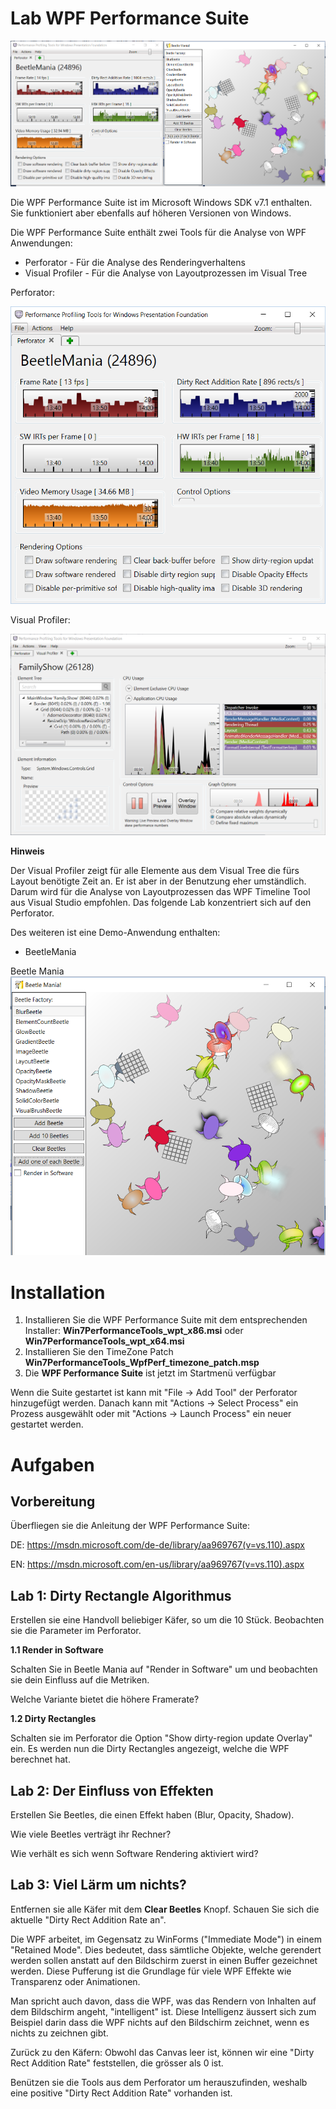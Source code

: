 # Lab WPF Performance Suite

![Der Perforator](./images/lab.png)



Die WPF Performance Suite ist im Microsoft Windows SDK v7.1 enthalten. Sie funktioniert aber ebenfalls auf höheren Versionen von Windows. 

Die WPF Performance Suite enthält zwei Tools für die Analyse von WPF Anwendungen:

* Perforator - Für die Analyse des Renderingverhaltens
* Visual Profiler - Für die Analyse von Layoutprozessen im Visual Tree


Perforator:

![Der Perforator](./images/perforator2.png)

Visual Profiler:

![Der Visual Profiler](./images/visualprofiler.png)

**Hinweis**

Der Visual Profiler zeigt für alle Elemente aus dem Visual Tree die fürs Layout benötigte Zeit an. Er ist aber in der Benutzung eher umständlich. Darum wird für die Analyse von Layoutprozessen das WPF Timeline Tool aus Visual Studio empfohlen. Das folgende Lab konzentriert sich auf den Perforator.

Des weiteren ist eine Demo-Anwendung enthalten:

* BeetleMania

Beetle Mania
![Beetle Mania](./images/beetlemania.png)




# Installation

1. Installieren Sie die WPF Performance Suite mit dem entsprechenden Installer: **Win7PerformanceTools_wpt_x86.msi** oder **Win7PerformanceTools_wpt_x64.msi**
2. Installieren Sie den TimeZone Patch **Win7PerformanceTools_WpfPerf_timezone_patch.msp**
3. Die **WPF Performance Suite** ist jetzt im Startmenü verfügbar

Wenn die Suite gestartet ist kann mit "File -> Add Tool" der Perforator hinzugefügt werden. Danach kann mit "Actions -> Select Process" ein Prozess ausgewählt oder mit "Actions -> Launch Process" ein neuer gestartet werden.  




# Aufgaben

## Vorbereitung

Überfliegen sie die Anleitung der WPF Performance Suite:

DE: https://msdn.microsoft.com/de-de/library/aa969767(v=vs.110).aspx

EN: https://msdn.microsoft.com/en-us/library/aa969767(v=vs.110).aspx




## Lab 1: Dirty Rectangle Algorithmus

Erstellen sie eine Handvoll beliebiger Käfer, so um die 10 Stück. Beobachten sie die Parameter im Perforator. 

**1.1 Render in Software**

Schalten Sie in Beetle Mania auf "Render in Software" um und beobachten sie dein Einfluss auf die Metriken.

Welche Variante bietet die höhere Framerate?

**1.2 Dirty Rectangles**

Schalten sie im Perforator die Option "Show dirty-region update Overlay" ein. Es werden nun die Dirty Rectangles angezeigt, welche die WPF berechnet hat.


## Lab 2: Der Einfluss von Effekten


Erstellen Sie Beetles, die einen Effekt haben (Blur, Opacity, Shadow). 

Wie viele Beetles verträgt ihr Rechner?

Wie verhält es sich wenn Software Rendering aktiviert wird?



## Lab 3: Viel Lärm um nichts?

Entfernen sie alle Käfer mit dem **Clear Beetles** Knopf.
Schauen Sie sich die aktuelle "Dirty Rect Addition Rate an". 

Die WPF arbeitet, im Gegensatz zu WinForms ("Immediate Mode") in einem "Retained Mode". Dies bedeutet, dass sämtliche Objekte, welche gerendert werden sollen anstatt auf den Bildschirm zuerst in einen Buffer gezeichnet werden. Diese Pufferung ist die Grundlage für viele WPF Effekte wie Transparenz oder Animationen. 

Man spricht auch davon, dass die WPF, was das Rendern von Inhalten auf dem Bildschirm angeht, "intelligent" ist. Diese Intelligenz äussert sich zum Beispiel darin dass die WPF nichts auf den Bildschirm zeichnet, wenn es nichts zu zeichnen gibt. 

Zurück zu den Käfern: Obwohl das Canvas leer ist, können wir eine "Dirty Rect Addition Rate" feststellen, die grösser als 0 ist. 

Benützen sie die Tools aus dem Perforator um herauszufinden, weshalb eine positive "Dirty Rect Addition Rate" vorhanden ist.






